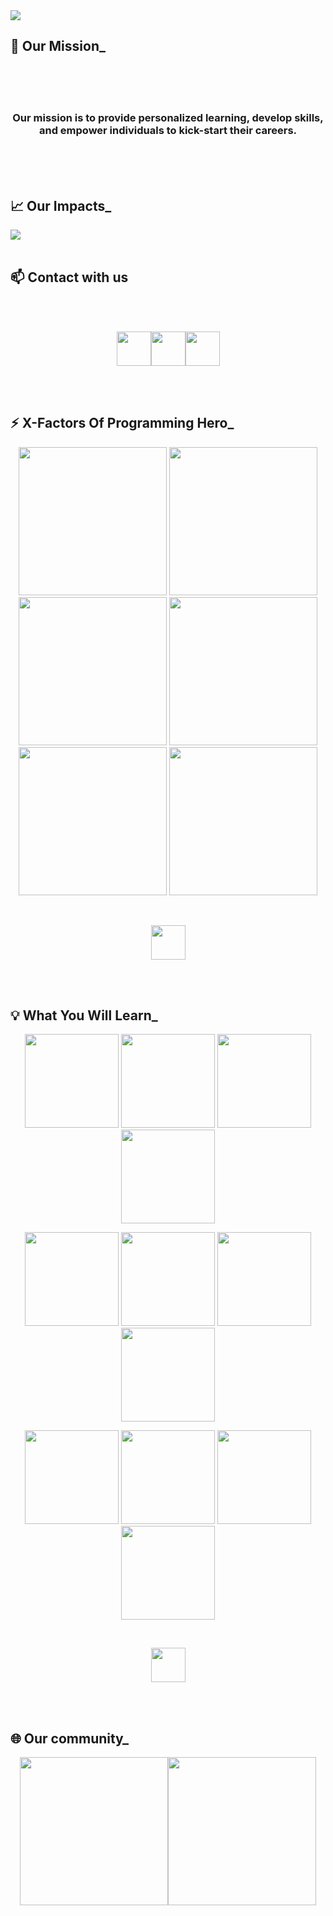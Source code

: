 <a href="https://web.programming-hero.com">
<img src="https://raw.githubusercontent.com/not-programming-hero/not-programming-hero/main/image/banner.png" />
</a>

## :muscle: Our Mission_

<br />
<br />
<br />
<h3 align="center">Our mission is to provide personalized learning, develop skills, <br/> and empower individuals to kick-start their careers.</h3>
<br />
<br />
<br />

## :chart_with_upwards_trend: Our Impacts_

<a href="https://web.programming-hero.com">
<img  src="https://raw.githubusercontent.com/not-programming-hero/not-programming-hero/main/image/impacts.png" />
</a>

<br/>
<br/>

## :mailbox: Contact with us

<br/>
<br/>

***<p align="center"> [<img height="55" src="https://raw.githubusercontent.com/not-programming-hero/not-programming-hero/main/image/website.png">](https://web.programming-hero.com)[<img height="55" src="https://raw.githubusercontent.com/not-programming-hero/not-programming-hero/main/image/facebook.png">](https://www.facebook.com/programmingherowebcourse)[<img height="55" src="https://raw.githubusercontent.com/not-programming-hero/not-programming-hero/main/image/linkedin.png">](https://www.linkedin.com/company/programminghero/mycompany/) </p>***

<br/>
<br/>

## :zap: X-Factors Of Programming Hero_

<p align="center">
<img height="237" src="https://raw.githubusercontent.com/not-programming-hero/not-programming-hero/main/image/career.png"/>
<img height="237" src="https://raw.githubusercontent.com/not-programming-hero/not-programming-hero/main/image/support.png"/>
<img height="237" src="https://raw.githubusercontent.com/not-programming-hero/not-programming-hero/main/image/job.png"/>
<img height="237" src="https://raw.githubusercontent.com/not-programming-hero/not-programming-hero/main/image/utils.png"/>
<img height="237" src="https://raw.githubusercontent.com/not-programming-hero/not-programming-hero/main/image/project.png"/>
<img height="237" src="https://raw.githubusercontent.com/not-programming-hero/not-programming-hero/main/image/live.png"/>
</p>

<br />

<p align="center">
<a href="https://web.programming-hero.com">
<img height="55" src="https://raw.githubusercontent.com/not-programming-hero/not-programming-hero/main/image/explore.png"/>
</a>
</p>

<br/>
<br/>

## :bulb: What You Will Learn_

<p align="center">
<img height="150" src="https://raw.githubusercontent.com/not-programming-hero/not-programming-hero/main/image/HTML.png"/>
<img height="150" src="https://raw.githubusercontent.com/not-programming-hero/not-programming-hero/main/image/CSS.png"/>
<img height="150" src="https://raw.githubusercontent.com/not-programming-hero/not-programming-hero/main/image/Bootstrap.png"/>
<img height="150" src="https://raw.githubusercontent.com/not-programming-hero/not-programming-hero/main/image/Tailwind.png"/>
</p>
<p align="center">
<img height="150" src="https://raw.githubusercontent.com/not-programming-hero/not-programming-hero/main/image/JavaScript.png"/>
<img height="150" src="https://raw.githubusercontent.com/not-programming-hero/not-programming-hero/main/image/React.png"/>
<img height="150" src="https://raw.githubusercontent.com/not-programming-hero/not-programming-hero/main/image/ReactRouterDom.png"/>
<img height="150" src="https://raw.githubusercontent.com/not-programming-hero/not-programming-hero/main/image/Firebase.png"/>
</p>
<p align="center">
<img height="150" src="https://raw.githubusercontent.com/not-programming-hero/not-programming-hero/main/image/Nodejs.png"/>
<img height="150" src="https://raw.githubusercontent.com/not-programming-hero/not-programming-hero/main/image/Express.png"/>
<img height="150" src="https://raw.githubusercontent.com/not-programming-hero/not-programming-hero/main/image/MongoDB.png"/>
<img height="150" src="https://raw.githubusercontent.com/not-programming-hero/not-programming-hero/main/image/JWT.png"/>
</p>

<br />

<p align="center">
<a href="https://web.programming-hero.com/course-details">
<img height="55" src="https://raw.githubusercontent.com/not-programming-hero/not-programming-hero/main/image/curriculum.png"/>
</a>
</p>

<br/>
<br/>


## :globe_with_meridians: Our community_

***<p align="center"> [<img height="237" src="https://raw.githubusercontent.com/not-programming-hero/not-programming-hero/main/image/community-fb.png">](https://www.facebook.com/groups/programmingherocommunity/)[<img height="237" src="https://raw.githubusercontent.com/not-programming-hero/not-programming-hero/main/image/community-yt.png">](https://www.youtube.com/@ProgrammingHeroCommunity) </p>***

<br/>
<br/>
